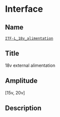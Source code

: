 # Interface

## Name
[`ITF-L_18v_alimentation`]()

## Title
18v external alimentation

## Amplitude
[15v, 20v]

## Description
